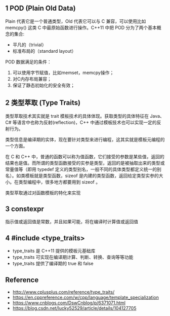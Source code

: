 
## 1 POD (Plain Old Data)

Plain 代表它是一个普通类型，Old 代表它可以与 C 兼容，可以使用比如 memcpy() 这类 C 中最原始函数进行操作。C++11 中把 POD 分为了两个基本概念的集合:
* 平凡的（trivial）
* 标准布局的（standard layout）

POD 数据满足的条件：
1. 可以使用字节赋值，比如memset，memcpy操作；
2. 对C内存布局兼容；
3. 保证了静态初始化的安全有效；

## 2 类型萃取 (Type Traits)

类型萃取技术其实就是 trait 模板技术的具体体现。获取类型的具体特征在 Java、C# 等语言中也称为反射(reflection)，C++ 中通过模板技术也可以实现一定的反射行为。

类型信息是编译期的实体，现在要针对类型来进行编程，这其实就是模板元编程的一个方面。

在 C 和 C++ 中，普通的函数可以称为值函数，它们接受的参数是某些值，返回的结果也是值。而所谓的类型函数接受的实参是类型，返回的是被抽取出来的类型或常量值等（即用 typedef 定义的类型别名，一般不同的具体类型都定义统一的别名）。如类模板就是类型函数，sizeof 是内建的类型函数，返回给定类型实参的大小。在类型编程中，很多地方都要用到 sizeof 。

类型萃取通过对函数模板的特化来实现

## 3 constexpr

指示值或返回值是常数，并且如果可能，将在编译时计算值或返回值

## 4 #include <type_traits>

- type_traits 是 C++11 提供的模板元基础库
- type_traits 可实现在编译期计算、判断、转换、查询等等功能
- type_traits 提供了编译期的 true 和 false

## Reference

- http://www.cplusplus.com/reference/type_traits/
- https://en.cppreference.com/w/cpp/language/template_specialization
- https://www.cnblogs.com/DswCnblog/p/6371071.html
- https://blog.csdn.net/lucky52529/article/details/104127705
